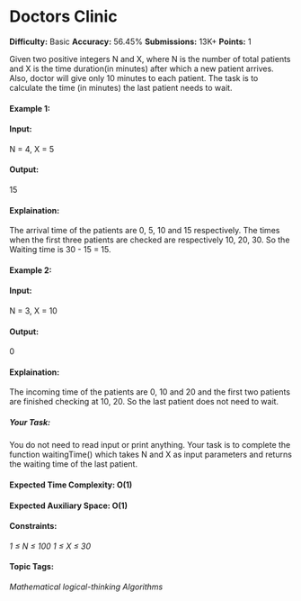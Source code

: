# Doctors Clinic
**Difficulty:** Basic   **Accuracy:** 56.45%    **Submissions:** 13K+   **Points:** 1

Given two positive integers N and X, where N is the number of total patients and X is the time duration(in minutes) after which a new patient arrives. Also, doctor will give only 10 minutes to each patient. The task is to calculate the time (in minutes) the last patient needs to wait.

#### Example 1:

#### Input:
N = 4, X = 5

#### Output: 
15

#### Explaination: 
The arrival time of the patients are 0, 5, 10 and 15 respectively. 
The times when the first three patients are checked are respectively 10, 20, 30. 
So the Waiting time is 30 - 15 = 15.

#### Example 2:

#### Input: 
N = 3, X = 10

#### Output: 
0

#### Explaination: 
The incoming time of the patients are 0, 10 and 20 and the first two patients are finished checking at 10, 20. So the last patient does not need to wait.

##### Your Task:
You do not need to read input or print anything. Your task is to complete the function waitingTime() which takes N and X as input parameters and returns the waiting time of the last patient.

#### Expected Time Complexity: O(1)
#### Expected Auxiliary Space: O(1)

#### Constraints:
*1 ≤ N ≤ 100*
*1 ≤ X ≤ 30*

#### Topic Tags:
*Mathematical    logical-thinking    Algorithms*